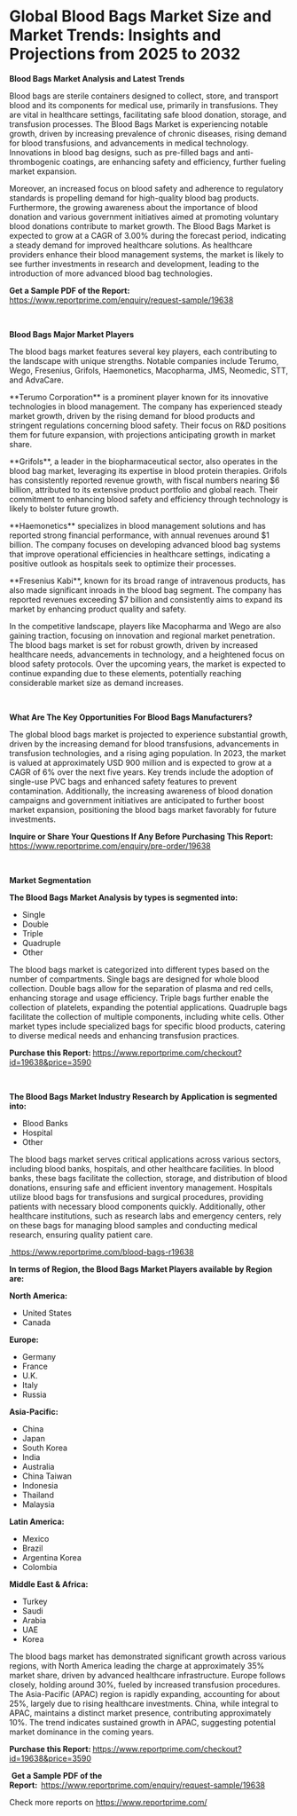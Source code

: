 <p><h1>Global Blood Bags Market Size and Market Trends: Insights and Projections from 2025 to 2032</h1></p><p><strong>Blood Bags Market Analysis and Latest Trends</strong></p>
<p><p>Blood bags are sterile containers designed to collect, store, and transport blood and its components for medical use, primarily in transfusions. They are vital in healthcare settings, facilitating safe blood donation, storage, and transfusion processes. The Blood Bags Market is experiencing notable growth, driven by increasing prevalence of chronic diseases, rising demand for blood transfusions, and advancements in medical technology. Innovations in blood bag designs, such as pre-filled bags and anti-thrombogenic coatings, are enhancing safety and efficiency, further fueling market expansion.</p><p>Moreover, an increased focus on blood safety and adherence to regulatory standards is propelling demand for high-quality blood bag products. Furthermore, the growing awareness about the importance of blood donation and various government initiatives aimed at promoting voluntary blood donations contribute to market growth. The Blood Bags Market is expected to grow at a CAGR of 3.00% during the forecast period, indicating a steady demand for improved healthcare solutions. As healthcare providers enhance their blood management systems, the market is likely to see further investments in research and development, leading to the introduction of more advanced blood bag technologies.</p></p>
<p><strong>Get a Sample PDF of the Report:&nbsp;</strong> <a href="https://www.reportprime.com/enquiry/request-sample/19638?utm_campaign=3012&utm_medium=2&utm_source=Github&utm_content=ia&utm_term=20032025&utm_id=blood-bags">https://www.reportprime.com/enquiry/request-sample/19638</a></p>
<p>&nbsp;</p>
<p><strong>Blood Bags Major Market Players</strong></p>
<p><p>The blood bags market features several key players, each contributing to the landscape with unique strengths. Notable companies include Terumo, Wego, Fresenius, Grifols, Haemonetics, Macopharma, JMS, Neomedic, STT, and AdvaCare.</p><p>**Terumo Corporation** is a prominent player known for its innovative technologies in blood management. The company has experienced steady market growth, driven by the rising demand for blood products and stringent regulations concerning blood safety. Their focus on R&D positions them for future expansion, with projections anticipating growth in market share.</p><p>**Grifols**, a leader in the biopharmaceutical sector, also operates in the blood bag market, leveraging its expertise in blood protein therapies. Grifols has consistently reported revenue growth, with fiscal numbers nearing $6 billion, attributed to its extensive product portfolio and global reach. Their commitment to enhancing blood safety and efficiency through technology is likely to bolster future growth.</p><p>**Haemonetics** specializes in blood management solutions and has reported strong financial performance, with annual revenues around $1 billion. The company focuses on developing advanced blood bag systems that improve operational efficiencies in healthcare settings, indicating a positive outlook as hospitals seek to optimize their processes.</p><p>**Fresenius Kabi**, known for its broad range of intravenous products, has also made significant inroads in the blood bag segment. The company has reported revenues exceeding $7 billion and consistently aims to expand its market by enhancing product quality and safety.</p><p>In the competitive landscape, players like Macopharma and Wego are also gaining traction, focusing on innovation and regional market penetration. The blood bags market is set for robust growth, driven by increased healthcare needs, advancements in technology, and a heightened focus on blood safety protocols. Over the upcoming years, the market is expected to continue expanding due to these elements, potentially reaching considerable market size as demand increases.</p></p>
<p>&nbsp;</p>
<p><strong>What Are The Key Opportunities For Blood Bags Manufacturers?</strong></p>
<p><p>The global blood bags market is projected to experience substantial growth, driven by the increasing demand for blood transfusions, advancements in transfusion technologies, and a rising aging population. In 2023, the market is valued at approximately USD 900 million and is expected to grow at a CAGR of 6% over the next five years. Key trends include the adoption of single-use PVC bags and enhanced safety features to prevent contamination. Additionally, the increasing awareness of blood donation campaigns and government initiatives are anticipated to further boost market expansion, positioning the blood bags market favorably for future investments.</p></p>
<p><strong>Inquire or Share Your Questions If Any Before Purchasing This Report:</strong> <a href="https://www.reportprime.com/enquiry/pre-order/19638?utm_campaign=3012&utm_medium=2&utm_source=Github&utm_content=ia&utm_term=20032025&utm_id=blood-bags">https://www.reportprime.com/enquiry/pre-order/19638</a></p>
<p>&nbsp;</p>
<p><strong>Market Segmentation</strong></p>
<p><strong>The Blood Bags Market Analysis by types is segmented into:</strong></p>
<p><ul><li>Single</li><li>Double</li><li>Triple</li><li>Quadruple</li><li>Other</li></ul></p>
<p><p>The blood bags market is categorized into different types based on the number of compartments. Single bags are designed for whole blood collection. Double bags allow for the separation of plasma and red cells, enhancing storage and usage efficiency. Triple bags further enable the collection of platelets, expanding the potential applications. Quadruple bags facilitate the collection of multiple components, including white cells. Other market types include specialized bags for specific blood products, catering to diverse medical needs and enhancing transfusion practices.</p></p>
<p><strong>Purchase this Report:&nbsp;</strong><a href="https://www.reportprime.com/checkout?id=19638&price=3590&utm_campaign=3012&utm_medium=2&utm_source=Github&utm_content=ia&utm_term=20032025&utm_id=blood-bags">https://www.reportprime.com/checkout?id=19638&price=3590</a></p>
<p>&nbsp;</p>
<p><strong>The Blood Bags Market Industry Research by Application is segmented into:</strong></p>
<p><ul><li>Blood Banks</li><li>Hospital</li><li>Other</li></ul></p>
<p><p>The blood bags market serves critical applications across various sectors, including blood banks, hospitals, and other healthcare facilities. In blood banks, these bags facilitate the collection, storage, and distribution of blood donations, ensuring safe and efficient inventory management. Hospitals utilize blood bags for transfusions and surgical procedures, providing patients with necessary blood components quickly. Additionally, other healthcare institutions, such as research labs and emergency centers, rely on these bags for managing blood samples and conducting medical research, ensuring quality patient care.</p></p>
<p><a href="https://www.reportprime.com/blood-bags-r19638?utm_campaign=3012&utm_medium=2&utm_source=Github&utm_content=ia&utm_term=20032025&utm_id=blood-bags">&nbsp;https://www.reportprime.com/blood-bags-r19638</a></p>
<p><strong>In terms of Region, the Blood Bags Market Players available by Region are:</strong></p>
<p>
    <p> <strong> North America: </strong>
        <ul>
            <li>United States</li>
            <li>Canada</li>
        </ul>
        </p> 
    <p> <strong> Europe: </strong>
        <ul>
            <li>Germany</li>
            <li>France</li>
            <li>U.K.</li>
            <li>Italy</li>
            <li>Russia</li>
        </ul>
        </p> 
    <p> <strong> Asia-Pacific: </strong>
        <ul>
            <li>China</li>
            <li>Japan</li>
            <li>South Korea</li>
            <li>India</li>
            <li>Australia</li>
            <li>China Taiwan</li>
            <li>Indonesia</li>
            <li>Thailand</li>
            <li>Malaysia</li>
        </ul>
        </p> 
    <p> <strong> Latin America: </strong>
        <ul>
            <li>Mexico</li>
            <li>Brazil</li>
            <li>Argentina Korea</li>
            <li>Colombia</li>
        </ul>
        </p> 
    <p> <strong> Middle East & Africa: </strong>
        <ul>
            <li>Turkey</li>
            <li>Saudi</li>
            <li>Arabia</li>
            <li>UAE</li>
            <li>Korea</li>
        </ul>
    </p>
    </p>
<p><p>The blood bags market has demonstrated significant growth across various regions, with North America leading the charge at approximately 35% market share, driven by advanced healthcare infrastructure. Europe follows closely, holding around 30%, fueled by increased transfusion procedures. The Asia-Pacific (APAC) region is rapidly expanding, accounting for about 25%, largely due to rising healthcare investments. China, while integral to APAC, maintains a distinct market presence, contributing approximately 10%. The trend indicates sustained growth in APAC, suggesting potential market dominance in the coming years.</p></p>
<p><strong>Purchase this Report: </strong><a href="https://www.reportprime.com/checkout?id=19638&price=3590&utm_campaign=3012&utm_medium=2&utm_source=Github&utm_content=ia&utm_term=20032025&utm_id=blood-bags">https://www.reportprime.com/checkout?id=19638&price=3590</a></p>
<p>&nbsp;<strong>Get a Sample PDF of the Report:&nbsp;&nbsp;</strong><a href="https://www.reportprime.com/enquiry/request-sample/19638?utm_campaign=3012&utm_medium=2&utm_source=Github&utm_content=ia&utm_term=20032025&utm_id=blood-bags">https://www.reportprime.com/enquiry/request-sample/19638</a></p>
<p><strong></strong></p>
<p>Check more reports on <a href="https://www.reportprime.com/?utm_campaign=3012&utm_medium=2&utm_source=Github&utm_content=ia&utm_term=20032025&utm_id=blood-bags">https://www.reportprime.com/</a></p>